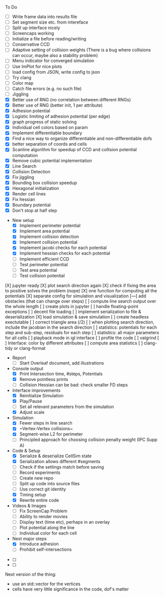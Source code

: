 To Do 
- [ ] Write frame data into results file
- [ ] Set segment size etc. from intereface
- [ ] Split up interface nicely
- [ ] Screencaps working
- [ ] Initialize a file before reading/writing
- [ ] Conservative CCD
- [ ] Adaptive setting of collision weights (There is a bug where collisions can occur, maybe also a stability problem)
- [ ] Menu indicator for converged simulation
- [ ] Use ImPlot for nice plots
- [ ] load config from JSON, write config to json
- [ ] Try clang
- [ ] Color map
- [ ] Catch file errors (e.g. no such file)
- [ ] Jiggling
- [X] Better use of RNG (no correlation between different RNGs)
- [X] Better use of RNG (better init, 1 per attribute)
- [X] Adhesion potential
- [X] Logistic limiting of adhesion potential (per edge)
- [X] graph progress of static solving
- [X] Individual cell colors based on param
- [X] Implement differentiable boundary
- [X] Find a nice way to organize differentiable and non-differentiable dofs
- [X] better separation of coords and cells
- [X] Scanline algorithm for speedup of CCD and collision potential computation
- [X] Remove cubic potential implementation
- [X] Line Search
- [X] Collision Detection
- [X] Fix jiggling
- [X] Bounding box collision speedup
- [X] Hexagonal initialization
- [X] Render cell lines
- [X] Fix hessian
- [X] Boundary potential
- [X] Don't stop at half step

- New setup
   * [X] Implement perimeter potential
   * [X] Implement area potential
   * [X] Implement collision detection
   * [X] Implement collision potential
   * [X] Implement jacobi checks for each potential
   * [X] Implement hessian checks for each potential
   * [ ] Implement efficient CCD
   * [ ] Test perimeter potential
   * [ ] Test area potential
   * [ ] Test collision potential

[X] jupyter ready
[X] plot search direction again
[X] check if fixing the area to positive solves the problem (nope)
[X] one function for computing all the potentials
[X] separate config for simulation and visualization
[—] add obstacles (that can change over steps)
[ ] compute line search output over the whole length
[ ] create plots in jupyter
[ ] handle floating-point exceptions
[ ] decent file loading
[ ] implement serialization to file & deserialization
[X] load simulation & save simulation
[ ] create headless exectutable
[ ] correct triangle area (/2)
[ ] when plotting search direction, include the jacobian in the search direction
[ ] statistics: potentials for each step and sub-step, residuals for each step
[ ] statistics: all major parameters for all cells
[ ] playback mode in igl interface
[ ] profile the code
[ ] valgrind
[ ] Interface: color by different attributes
[ ] compute area statistics
[ ] clang-tidy or clang-format

- Report
   * [ ] Start Overleaf document, add illustrations
- Console output
   * [X] Print Intersection time, #steps, Potentials
   * [X] Remove pointless prints
   * [ ] Collision Hessian can be bad: check smaller FD steps
- Interface improvements
   * [X] Reinitialize Simulation
   * [X] Play/Pause
   * [ ] Set all relevant parameters from the simulation
   * [X] Adjust scale
- Simulation
   * [X] Fewer steps in line search
   * [X] ~Vertex-Vertex collisions~
   * [X] Segment-wise L2 for perimeter
   * [ ] Principled approach for choosing collision penalty weight (IPC Supp A)
- Code & Setup
   * [X] Serialize & deserialize CellSim state
   * [X] Serialization allows different #segments
   * [ ] Check if the settings match before saving
   * [ ] Record experiments
   * [ ] Create new repo
   * [ ] Split up code into source files
   * [ ] Use correct git identity
   * [X] Timing setup
   * [X] Rewrite entire code
- Videos & Images
   * [ ] Fix ScreenCap Problem
   * [ ] Ability to render movies
   * [ ] Display text (time etc), perhaps in an overlay
   * [ ] Plot potential along the line
   * [ ] Individual color for each cell
- Next major steps
   * [X] Introduce adhesion
   * [ ] Prohibit self-intersections
- [ ] 
- [ ] 

Next version of the thing:
- use an std::vector for the vertices
- cells have very little significance in the code, dof's matter
